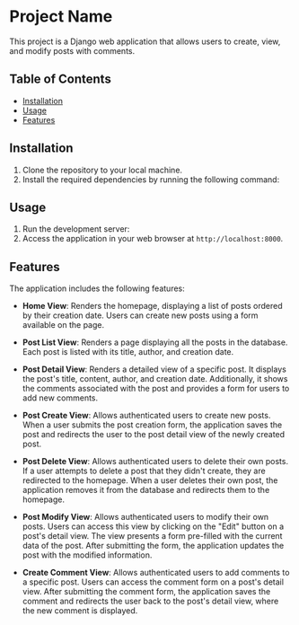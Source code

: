 # Project Name

This project is a Django web application that allows users to create, view, and modify posts with comments.

## Table of Contents

- [Installation](#installation)
- [Usage](#usage)
- [Features](#features)

## Installation

1. Clone the repository to your local machine.
2. Install the required dependencies by running the following command:

## Usage

1. Run the development server:
2. Access the application in your web browser at `http://localhost:8000`.

## Features

The application includes the following features:

- **Home View**: Renders the homepage, displaying a list of posts ordered by their creation date. Users can create new posts using a form available on the page.

- **Post List View**: Renders a page displaying all the posts in the database. Each post is listed with its title, author, and creation date.

- **Post Detail View**: Renders a detailed view of a specific post. It displays the post's title, content, author, and creation date. Additionally, it shows the comments associated with the post and provides a form for users to add new comments.

- **Post Create View**: Allows authenticated users to create new posts. When a user submits the post creation form, the application saves the post and redirects the user to the post detail view of the newly created post.

- **Post Delete View**: Allows authenticated users to delete their own posts. If a user attempts to delete a post that they didn't create, they are redirected to the homepage. When a user deletes their own post, the application removes it from the database and redirects them to the homepage.

- **Post Modify View**: Allows authenticated users to modify their own posts. Users can access this view by clicking on the "Edit" button on a post's detail view. The view presents a form pre-filled with the current data of the post. After submitting the form, the application updates the post with the modified information.

- **Create Comment View**: Allows authenticated users to add comments to a specific post. Users can access the comment form on a post's detail view. After submitting the comment form, the application saves the comment and redirects the user back to the post's detail view, where the new comment is displayed.


